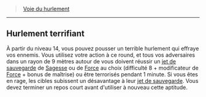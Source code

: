 ﻿---
!GenericItem
Name: Hurlement terrifiant
Id: barbarian_howling_hd.md#hurlement-terrifiant
ParentLink: barbarian_howling_hd.md#voie-du-hurlement
ParentName: Voie du hurlement
NameLevel: 2
Attributes: {}
---
> [Voie du hurlement](hd_barbarian_howling.md)

---

## Hurlement terrifiant

À partir du niveau 14, vous pouvez pousser un terrible hurlement qui effraye vos ennemis. Vous utilisez votre action à ce round, et tous vos adversaires dans un rayon de 9 mètres autour de vous doivent réussir un [jet de sauvegarde](hd_abilities_jets_de_sauvegarde.md) de [Sagesse](hd_abilities_wisdom.md) ou de [Force](hd_abilities_strength.md) au choix (difficulté 8 + modificateur de [Force](hd_abilities_strength.md) + bonus de maîtrise) ou être terrorisés pendant 1 minute. Si vous êtes en rage, les cibles subissent un désavantage à leur [jet de sauvegarde](hd_abilities_jets_de_sauvegarde.md). Vous devez terminer un repos court avant d'utiliser à nouveau cette aptitude.

